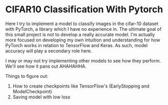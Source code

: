 # CIFAR10 Classification With Pytorch
Here I try to implement a model to classify images in the cifar-10 dataset with PyTorch, a library which I have no experience in. The ultimate goal of this small project is not to develop a really accurate model. I'm actually more focused on developing my own intuition and understanding for how PyTorch works in relation to TensorFlow and Keras. As such, model accuracy will play a secondary role here.

I may or may not try implementing other models to see how they perform. We'll see how it pans out AHAHAHHA. 

Things to figure out:
1. How to create checkpoints like TensorFlow's (EarlyStopping and ModelCheckpoint)
2. Saving model with low loss